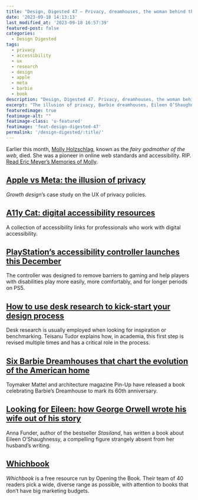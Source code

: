 ```yaml
---
title: "Design, Digested 47 — Privacy, dreamhouses, the woman behind the author"
date: '2023-09-18 14:13:13'
last_modified_at: '2023-09-18 16:57:39'
featured-post: false
categories:
  - Design Digested
tags:
  - privacy
  - accessibility
  - ux
  - research
  - design
  - apple
  - meta
  - barbie
  - book
description: "Design, Digested 47. Privacy, dreamhouses, the woman behind the author"
excerpt: "The illusion of privacy, Barbie dreamhouses, Eileen O’Shaughnessy, the benefits of desk research and more."
featuredimage: true
featimage-alt: ""
featimage-class: 'u-featured'
featimage: 'feat-design-digested-47'
permalink: '/design-digested/:title/'
---
```

Earlier this month, [Molly Holzschlag](https://en.wikipedia.org/wiki/Molly_Holzschlag), known as the _fairy godmother of the web_, died. She was a pioneer in online web standards and accessibility. RIP. [Read Eric Meyer’s Memories of Molly](https://meyerweb.com/eric/thoughts/2023/09/06/memories-of-molly/).

## [Apple vs Meta: the illusion of privacy](https://growth.design/case-studies/apple-privacy-policy)
_Growth design_’s case study on the UX of privacy policies.

## [A11y Cat: digital accessibility resources](https://raindrop.io/a11ycat/a11y-cat-digital-accessibility-resources-35893871)
A collection of accessibility links for professionals who work with digital accessibility.

## [PlayStation’s accessibility controller launches this December](https://za.ign.com/playstation-5-access-controller/179149/news/playstations-accessibility-controller-launches-this-december)
The controller was designed to remove barriers to gaming and help players with disabilities play more easily, more comfortably, and for longer periods on PS5.

## [How to use desk research to kick-start your design process](https://uxdesign.cc/how-to-use-desk-research-to-kick-start-your-design-process-aab6e67fd7a4)
Desk research is usually employed when looking for inspiration or benchmarking. Teisanu Tudor explains how, in academia, this first step is revised multiple times and has a critical role in the process.

## [Six Barbie Dreamhouses that chart the evolution of the American home](https://www.dezeen.com/2023/02/22/barbie-dreamhouse-pin-up-book/)
Toymaker Mattel and architecture magazine Pin-Up have released a book celebrating Barbie’s Dreamhouse to mark its 60th anniversary.

## [Looking for Eileen: how George Orwell wrote his wife out of his story](https://www.theguardian.com/books/2023/jul/30/my-hunt-for-eileen-george-orwell-erased-wife-anna-funder)
Anna Funder, author of the bestseller _Stasiland_, has written a book about Eileen O’Shaughnessy, a compelling figure strangely absent from her husband’s writing.

## [Whichbook](https://www.whichbook.net/)
_Whichbook_ is a free resource run by Opening the Book. Their team of 40 readers pick a wide, diverse range as possible, with attention to books that don’t have big marketing budgets.